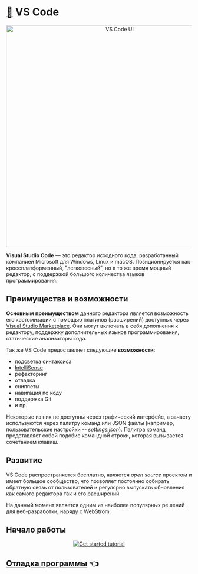 # [ :link:](https://code.visualstudio.com/) VS Code

<p align="center">
    <img
        width='600'
        title='VS Code UI'
        src="https://code.visualstudio.com/assets/home/home-screenshot-win.png"
    />
</p>

**Visual Studio Code** — это редактор исходного кода, разработанный компанией Microsoft для Windows, Linux и macOS. Позиционируется как кроссплатформенный, "легковесный", но в то же время мощный редактор, с поддержкой большого количества языков программирования.

## Преимущества и возможности

**Основным преимуществом** данного редактора является возможность его кастомизации с помощью плагинов (расширений) доступных через [Visual Studio Marketplace](https://marketplace.visualstudio.com/vscode).
Они могут включать в себя дополнения к редактору, поддержку дополнительных языков программирования, статические анализаторы кода.

Так же VS Code предоставляет следующие **возможности**:

-   подсветка синтаксиса
-   [IntelliSense](https://ru.wikipedia.org/wiki/IntelliSense)
-   рефакторинг
-   отладка
-   cниппеты
-   навигация по коду
-   поддержка Git
-   и пр.

Некоторые из них не доступны через графический интерфейс, а зачасту используются через палитру команд или JSON файлы (например, пользовательские настройки -- _settings.json_). Палитра команд представляет собой подобие командной строки, которая вызывается сочетанием клавиш.

## Развитие

VS Code распространяется бесплатно, является _open source_ проектом и имеет большое сообщество, что позволяет постоянно собирать обратную связь от пользователей и регулярно выпускать обновления как самого редактора так и его расширений.

На данный момент является одним из наиболее популярных решений для веб-разработки, наряду с WebStrom.

## Начало работы

<p align="center">
    <a
        href="https://youtu.be/SYRwSyjD8oI"
        target="_blank"
    >
        <img
            src="https://img.youtube.com/vi/SYRwSyjD8oI/hqdefault.jpg"
            alt="Get started tutorial"
        />
    </a>
</p>

## [Отладка программы](debug.md) :point_left:

